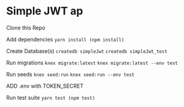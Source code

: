 # Simple JWT ap

Clone this Repo

Add dependencies
```yarn install (npm install)```

Create Database(s)
```createdb simpleJwt```
```createdb simpleJwt_test```

Run migrations
```knex migrate:latest```
```knex migrate:latest --env test```

Run seeds
```knex seed:run```
```knex seed:run --env test```

ADD .env with TOKEN_SECRET

Run test suite
```yarn test (npm test)```
